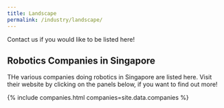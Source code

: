 ```yaml
---
title: Landscape
permalink: /industry/landscape/
---
```

Contact us if you would like to be listed here!

## Robotics Companies in Singapore

THe various companies doing robotics in Singapore are listed here. Visit their website by clicking on the panels below, if you want to find out more!

{% include companies.html companies=site.data.companies %}